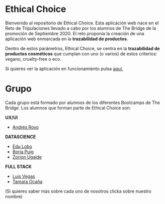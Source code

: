 # Ethical Choice

Bienvenido al repositorio de Ethical Choice. 
Esta aplicación web nace en el Reto de Tripulaciones llevado a cabo por los alumnos de
The Bridge de la promoción de Septiembre 2020. El reto proponía la creación de una aplicación web enmarcada en la **trazabilidad de productos**. 

Dentro de estos parámetros, Ethical Choice, se centra en la **trazabilidad de productos cosméticos** que cumplan con uno (o varios) de estos criterios: vegano, cruelty-free o eco.

Si quieres ver la aplicación en funcionamiento pulsa [aquí.](https://drive.google.com/file/d/1aPn7sLaIE_kATz-svre4xvuJvIvDDwO5/view?usp=sharing)



# Grupo

Cada grupo está formado por alumnos de los diferentes Bootcamps de The Bridge. 
Los alumnos que forman parte de Ethical Choice son:

**UX/UI**
 - [Andrés Royo](https://www.linkedin.com/in/andresroyo/)

**DATASCIENCE**

 - [Edu Lobo](https://www.linkedin.com/in/eduardo-lobo-29b023197/) 
 - [Borja Puig](https://www.linkedin.com/in/borja-puig-de-la-bellacasa-5512bb124/) 
 - [Zorion Ugalde](https://www.linkedin.com/in/zorion-ugalde-zarraga/)

**FULL STACK**

 - [Luis Vegas](https://www.linkedin.com/in/luis-vegas-menchero/)
 - [Tamara Ocaña](https://www.linkedin.com/in/tamaraomontellano/)

(Si quieres saber más sobre cada uno de nosotros clicka sobre nuestro nombre)
